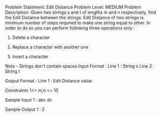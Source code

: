 Problem Statement: Edit Distance
Problem Level: MEDIUM
Problem Description:
Given two strings s and t of lengths m and n respectively, find the Edit Distance between the strings. Edit Distance of two strings is minimum number of steps required to make one string equal to other. In order to do so you can perform following three operations only :
1. Delete a character

2. Replace a character with another one

3. Insert a character

Note - Strings don't contain spaces
Input Format :
Line 1 : String s
Line 2 : String t

Output Format :
Line 1 : Edit Distance value

Constraints
1<= m,n <= 10

Sample Input 1 :
abc
dc

Sample Output 1 :
2
